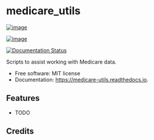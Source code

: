 medicare\_utils
===============

[![image](https://img.shields.io/pypi/v/medicare_utils.svg)](https://pypi.python.org/pypi/medicare_utils)

[![image](https://img.shields.io/travis/kylebarron/medicare_utils.svg)](https://travis-ci.org/kylebarron/medicare_utils)

[![Documentation Status](https://readthedocs.org/projects/medicare-utils/badge/?version=latest)](https://medicare-utils.readthedocs.io/en/latest/?badge=latest)

Scripts to assist working with Medicare data.

-   Free software: MIT license
-   Documentation: <https://medicare-utils.readthedocs.io>.

Features
--------

-   TODO

Credits
-------
